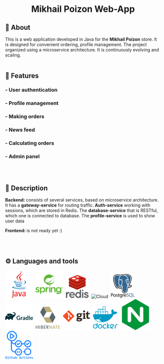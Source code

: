 <h1 align="center">Mikhail Poizon Web-App</h1>

<h2>🔎 About</h2>
This is a web application developed in Java for the <b>Mikhail Poizon</b> store. It is designed for convenient ordering, profile management. 
The project organized using a microservice architecture. It is continuously evolving and scaling.
<br></br>
<h2>🚀 Features</h2>
<div>
  <h3>- User authentication</h3>
  <h3>- Profile management</h3>
  <h3>- Making orders</h3>
  <h3>- News feed</h3>
  <h3>- Calculating orders</h3>
  <h3>- Admin panel</h3>
</div>
<br></br>
<h2>🤌 Description</h2>
<div>
  <p><b>Backend: </b> consists of several services, based on microservice architecture. It has a <b>gateway-service</b> for routing traffic. 
    <b>Auth-service</b> working with sessions, which are stored in Redis. The <b>database-service</b> that is RESTful, which one is connected to database. The <b>profile-service</b> is used to show user data</p>
  <p><b>Frontend: </b> is not ready yet :)</p>
</div>
<br></br>
<h2>⚙️ Languages and tools</h2>
<div>
  <img src="https://github.com/devicons/devicon/blob/master/icons/java/java-original-wordmark.svg" title="Java" alt="Java" width="90" height="90"/>&nbsp;
  <img src="https://github.com/devicons/devicon/blob/master/icons/spring/spring-original-wordmark.svg" title="Spring" alt="Spring" width="90" height="90"/>&nbsp; 
  <img src="https://github.com/devicons/devicon/blob/master/icons/redis/redis-original-wordmark.svg" title="Redis" alt="Redis" width="75" height="75"/>&nbsp;
  <img src="https://cdn.coursehunter.net/category/spring-cloud.png" title="Cloud" alt="Cloud" width="90" height="90"/>&nbsp;
  <img src="https://github.com/devicons/devicon/blob/master/icons/postgresql/postgresql-original-wordmark.svg" title="Postgresql" alt="Postgresql" width="80" height="80"/>&nbsp;
  <img src="https://github.com/devicons/devicon/blob/master/icons/gradle/gradle-original-wordmark.svg" title="Gradle" alt="Gradle" width="90" height="90"/>&nbsp;
  <img src="https://github.com/devicons/devicon/blob/master/icons/hibernate/hibernate-original-wordmark.svg" title="Hibernate" alt="Hibernate" width="80" height="80"/>&nbsp;
  <img src="https://github.com/devicons/devicon/blob/master/icons/git/git-original-wordmark.svg" title="Git" alt="Git" width="90" height="90"/>&nbsp;
  <img src="https://github.com/devicons/devicon/blob/master/icons/docker/docker-plain-wordmark.svg" title="Docker" alt="Docker" width="80" height="80"/>&nbsp;
  <img src="https://github.com/devicons/devicon/blob/master/icons/nginx/nginx-original.svg" title="nginx" alt="nginx" width="100" height="100"/>&nbsp;
  <img src="https://github.com/devicons/devicon/blob/master/icons/githubactions/githubactions-plain-wordmark.svg" title="action" alt="action" width="90" height="90"/>&nbsp;
</div>
